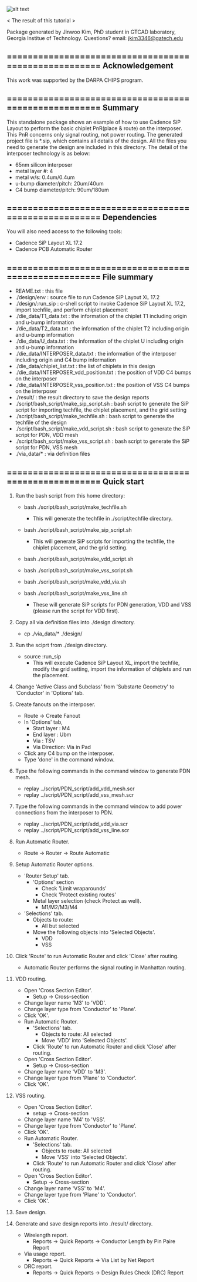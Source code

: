 ![alt text](https://github.com/GT-CHIPS/Interposer-PnR-tutorial/blob/master/figure/7.%20Final%20interposer%20PnR%20result.JPG?raw=true)

< The result of this tutorial >


Package generated by Jinwoo Kim, PhD student in GTCAD laboratory, Georgia Institue of Technology.
Questions? email: jkim3346@gatech.edu

=====================================================
Acknowledgement
-----------------------------------------------------
This work was supported by the DARPA CHIPS program.


=====================================================
Summary
-----------------------------------------------------
This standalone package shows an esample of how to use
Cadence SiP Layout to perform the basic chiplet PnR(place & route)
on the interposer.
This PnR concerns only signal routing, not power routing.
The generated project file is *.sip, which contains
all details of the design.
All the files you need to generate the design are included
in this directory.
The detail of the interposer technology is as below:
- 65nm silicon interposer
- metal layer #: 4
- metal w/s: 0.4um/0.4um
- u-bump diameter/pitch: 20um/40um
- C4 bump diameter/pitch: 90um/180um


=====================================================
Dependencies
-----------------------------------------------------
You will also need access to the following tools:
- Cadence SiP Layout XL 17.2
- Cadence PCB Automatic Router


=====================================================
File summary
-----------------------------------------------------
- REAME.txt			: this file
- ./design/env			: source file to run Cadence SiP Layout XL 17.2
- ./design/:run_sip		: c-shell script to invoke Cadence SiP Layout XL 17.2, import techfile,
				  and perform chiplet placement
- ./die_data/T1_data.txt		: the information of the chiplet T1 including origin and u-bump information
- ./die_data/T2_data.txt		: the information of the chiplet T2 including origin and u-bump information
- ./die_data/U_data.txt		: the information of the chiplet U including origin and u-bump information
- ./die_data/INTERPOSER_data.txt	: the information of the interposer including origin and C4 bump information
- ./die_data/chiplet_list.txt	: the list of chiplets in this design
- ./die_data/INTERPOSER_vdd_position.txt		: the position of VDD C4 bumps on the interposer
- ./die_data/INTERPOSER_vss_position.txt		: the position of VSS C4 bumps on the interposer
- ./result/			: the result directory to save the design reports
- ./script/bash_script/make_sip_script.sh	: bash script to generate the SiP script for importing techfile,
						  the chiplet placement, and the grid setting
- ./script/bash_script/make_techfile.sh		: bash script to generate the techfile of the design
- ./script/bash_script/make_vdd_script.sh	: bash script to generate the SiP script for PDN, VDD mesh
- ./script/bash_script/make_vss_script.sh	: bash script to generate the SiP script for PDN, VSS mesh
- ./via_data/*			: via definition files


=====================================================
Quick start
-----------------------------------------------------

1. Run the bash script from this home directory:
	* bash ./script/bash_script/make_techfile.sh
	  - This will generate the techfile in ./script/techfile directory.

	* bash ./script/bash_script/make_sip_script.sh
  	  - This will generate SiP scripts for importing the techfile, the chiplet placement, and the grid setting.

	* bash ./script/bash_script/make_vdd_script.sh
	* bash ./script/bash_script/make_vss_script.sh
	* bash ./script/bash_script/make_vdd_via.sh
	* bash ./script/bash_script/make_vss_line.sh
	  - These will generate SiP scripts for PDN generation, VDD and VSS (please run the script for VDD first).

2. Copy all via definition files into ./design directory.
	* cp ./via_data/* ./design/

3. Run the sciprt from ./design directory.
	* source :run_sip
	  - This will execute Cadence SiP Layout XL,
		    import the techfile,
		    modify the grid setting,
		    import the information of chiplets and run the placement.

4. Change 'Active Class and Subclass' from 'Substarte Geometry' to 'Conductor' in 'Options' tab.

5. Create fanouts on the interposer.
	* Route -> Create Fanout
	* In 'Options' tab,
	  -  Start layer	: M4
	  - End layer	: Ubm
	  - Via		: TSV
	  - Via Direction: Via in Pad
	* Click any C4 bump on the interposer.
	* Type 'done' in the command window.

6. Type the following commands in the command window to generate PDN mesh.
	* replay ../script/PDN_script/add_vdd_mesh.scr
	* replay ../script/PDN_script/add_vss_mesh.scr

7. Type the following commands in the command window to add power connections from the interposer to PDN.
	* replay ../script/PDN_script/add_vdd_via.scr
	* replay ../script/PDN_script/add_vss_line.scr

8. Run Automatic Router.
	* Route -> Router -> Route Automatic

9. Setup Automatic Router options.
	* 'Router Setup' tab.
	  - 'Options' section
	    * Check 'Limit wraparounds'
	    * Check 'Protect existing routes'
	  - Metal layer selection (check Protect as well).
	    * M1/M2/M3/M4
	* 'Selections' tab.
	  - Objects to route:
	    * All but selected
	  - Move the following objects into 'Selected Objects'.
	    * VDD
	    * VSS

10. Click 'Route' to run Automatic Router and click 'Close' after routing.
	* Automatic Router performs the signal routing in Manhattan routing.

11. VDD routing.
	* Open 'Cross Section Editor'.
	  - Setup -> Cross-section
	* Change layer name 'M3' to 'VDD'.
	* Change layer type from 'Conductor' to 'Plane'.
	* Click 'OK'.
	* Run Automatic Router.
	  - 'Selections' tab.
	    * Objects to route: All selected
	    * Move 'VDD' into 'Selected Objects'.
	  - Click 'Route' to run Automatic Router and click 'Close' after routing.
	* Open 'Cross Section Editor'.
	  - Setup -> Cross-section
	* Change layer name 'VDD' to 'M3'.
	* Change layer type from 'Plane' to 'Conductor'.
	* Click 'OK'.

12. VSS routing.
	* Open 'Cross Section Editor'.
	  - setup -> Cross-section
	* Change layer name 'M4' to 'VSS'.
	* Change layer type from 'Conductor' to 'Plane'.
	* Click 'OK'.
	* Run Automatic Router.
	  - 'Selections' tab.
	    * Objects to route: All selected
	    * Move 'VSS' into 'Selected Objects'.
	  - Click 'Route' to run Automatic Router and click 'Close' after routing.
	* Open 'Cross Section Editor'.
	  - Setup -> Cross-section
	* Change layer name 'VSS' to 'M4'.
	* Change layer type from 'Plane' to 'Conductor'.
	* Click 'OK'.

13. Save design.

14. Generate and save design reports into ./result/ directory.
	* Wirelength report.
	  - Reports -> Quick Reports -> Conductor Length by Pin Paire Report
	* Via usage report.
	  - Reports -> Quick Reports -> Via List by Net Report
	* DRC report.
	  - Reports -> Quick Reports -> Design Rules Check (DRC) Report
